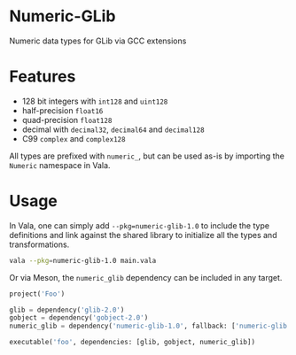 # Numeric-GLib

Numeric data types for GLib via GCC extensions

# Features

 - 128 bit integers with `int128` and `uint128`
 - half-precision `float16`
 - quad-precision `float128`
 - decimal with `decimal32`, `decimal64` and `decimal128`
 - C99 `complex` and `complex128`

All types are prefixed with `numeric_`, but can be used as-is by importing the
`Numeric` namespace in Vala.

# Usage

In Vala, one can simply add `--pkg=numeric-glib-1.0` to include the type
definitions and link against the shared library to initialize all the types and
transformations.

```bash
vala --pkg=numeric-glib-1.0 main.vala
```

Or via Meson, the `numeric_glib` dependency can be included in any target.

```python
project('Foo')

glib = dependency('glib-2.0')
gobject = dependency('gobject-2.0')
numeric_glib = dependency('numeric-glib-1.0', fallback: ['numeric-glib', 'numeric_glib'])

executable('foo', dependencies: [glib, gobject, numeric_glib])
```
